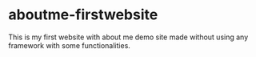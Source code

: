 # aboutme-firstwebsite
This is my first website with about me demo site made without using any framework with some functionalities.
